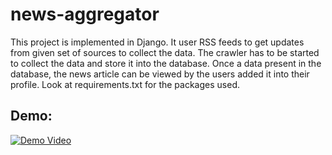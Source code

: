 # news-aggregator
This project is implemented in Django. It user RSS feeds to get updates from given set of sources to collect the data.
The crawler has to be started to collect the data and store it into the database. Once a data present in the database, the news article can be viewed by the users added it into their profile.
Look at requirements.txt for the packages used.

## Demo:
[![Demo Video](http://img.youtube.com/vi/_zJR-YWY3JQ/0.jpg)](http://www.youtube.com/watch?v=_zJR-YWY3JQ)
